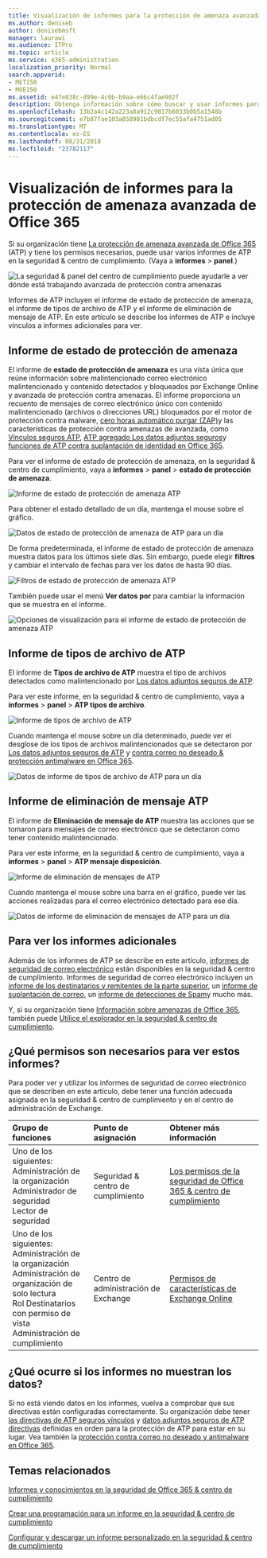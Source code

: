 ```yaml
---
title: Visualización de informes para la protección de amenaza avanzada de Office 365
ms.author: deniseb
author: denisebmsft
manager: laurawi
ms.audience: ITPro
ms.topic: article
ms.service: o365-administration
localization_priority: Normal
search.appverid:
- MET150
- MOE150
ms.assetid: e47e838c-d99e-4c0b-b9aa-e66c4fae902f
description: Obtenga información sobre cómo buscar y usar informes para Office 365 avanzada protección contra amenazas en la seguridad &amp; centro de cumplimiento.
ms.openlocfilehash: 13b2a4c142a223a8a912c9017b6033b0b5a1548b
ms.sourcegitcommit: e7b87fae103a858981bdbcdf7ec55afa4751ad05
ms.translationtype: MT
ms.contentlocale: es-ES
ms.lasthandoff: 08/31/2018
ms.locfileid: "23782117"
---
```

# <a name="view-reports-for-office-365-advanced-threat-protection"></a>Visualización de informes para la protección de amenaza avanzada de Office 365

Si su organización tiene [La protección de amenaza avanzada de Office 365](office-365-atp.md) (ATP) y tiene los permisos necesarios, puede usar varios informes de ATP en la seguridad &amp; centro de cumplimiento. (Vaya a **informes** \> **panel**.)
  
![La seguridad &amp; panel del centro de cumplimiento puede ayudarle a ver dónde está trabajando avanzada de protección contra amenazas](media/6b213d34-adbb-44af-8549-be9a7e2db087.png)
  
Informes de ATP incluyen el informe de estado de protección de amenaza, el informe de tipos de archivo de ATP y el informe de eliminación de mensaje de ATP. En este artículo se describe los informes de ATP e incluye vínculos a informes adicionales para ver.
  
## <a name="threat-protection-status-report"></a>Informe de estado de protección de amenaza

El informe de **estado de protección de amenaza** es una vista única que reúne información sobre malintencionado correo electrónico malintencionado y contenido detectados y bloqueados por Exchange Online y avanzada de protección contra amenazas. El informe proporciona un recuento de mensajes de correo electrónico único con contenido malintencionado (archivos o direcciones URL) bloqueados por el motor de protección contra malware, [cero horas automático purgar (ZAP)](zero-hour-auto-purge.md)y las características de protección contra amenazas de avanzada, como [Vínculos seguros ATP](atp-safe-links.md), [ATP agregado Los datos adjuntos seguros](atp-safe-attachments.md)y [funciones de ATP contra suplantación de identidad en Office 365](atp-anti-phishing.md).
  
Para ver el informe de estado de protección de amenaza, en la seguridad &amp; centro de cumplimiento, vaya a **informes** \> **panel** \> **estado de protección de amenaza**.
  
![Informe de estado de protección de amenaza ATP](media/6bdd41eb-62e0-423b-9fd4-d1d5baf0cbd5.png)
  
Para obtener el estado detallado de un día, mantenga el mouse sobre el gráfico.
  
![Datos de estado de protección de amenaza de ATP para un día](media/d5c2c6ad-c002-4985-a032-c866e46fdea8.png)
  
De forma predeterminada, el informe de estado de protección de amenaza muestra datos para los últimos siete días. Sin embargo, puede elegir **filtros** y cambiar el intervalo de fechas para ver los datos de hasta 90 días. 
  
![Filtros de estado de protección de amenaza ATP](media/4f703369-642b-402b-9758-b9c828283410.png)
  
También puede usar el menú **Ver datos por** para cambiar la información que se muestra en el informe. 
  
![Opciones de visualización para el informe de estado de protección de amenaza ATP](media/4959bf8c-d192-4542-b00b-184e101e7513.png)
  
## <a name="atp-file-types-report"></a>Informe de tipos de archivo de ATP

El informe de **Tipos de archivo de ATP** muestra el tipo de archivos detectados como malintencionado por [Los datos adjuntos seguros de ATP](atp-safe-attachments.md).
  
Para ver este informe, en la seguridad &amp; centro de cumplimiento, vaya a **informes** \> **panel** \> **ATP tipos de archivo**.
  
![Informe de tipos de archivo de ATP](media/6e3f5d33-79aa-4b2d-938c-6ef135d9e54c.png)
  
Cuando mantenga el mouse sobre un día determinado, puede ver el desglose de los tipos de archivos malintencionados que se detectaron por [Los datos adjuntos seguros de ATP](atp-safe-attachments.md) y [contra correo no deseado &amp; protección antimalware en Office 365](anti-spam-and-anti-malware-protection.md).
  
![Datos de informe de tipos de archivo de ATP para un día](media/10d18428-699a-41d2-a73e-be3a8214ada1.png)
  
## <a name="atp-message-disposition-report"></a>Informe de eliminación de mensaje ATP

El informe de **Eliminación de mensaje de ATP** muestra las acciones que se tomaron para mensajes de correo electrónico que se detectaron como tener contenido malintencionado. 
  
Para ver este informe, en la seguridad &amp; centro de cumplimiento, vaya a **informes** \> **panel** \> **ATP mensaje disposición**.
  
![Informe de eliminación de mensajes de ATP](media/b0ff65c4-53d3-496d-bafa-8937a5eb69e5.png)
  
Cuando mantenga el mouse sobre una barra en el gráfico, puede ver las acciones realizadas para el correo electrónico detectado para ese día.
  
![Datos de informe de eliminación de mensajes de ATP para un día](media/68d2beb8-4b30-48c4-8ba6-5e8ab88ae456.png)
  
## <a name="additional-reports-to-view"></a>Para ver los informes adicionales

Además de los informes de ATP se describe en este artículo, [informes de seguridad de correo electrónico](view-email-security-reports.md) están disponibles en la seguridad &amp; centro de cumplimiento. Informes de seguridad de correo electrónico incluyen un [informe de los destinatarios y remitentes de la parte superior](view-email-security-reports.md#top-senders-and-recipients-report), un [informe de suplantación de correo](view-email-security-reports.md#spoof-mail-report), un [informe de detecciones de Spam](view-email-security-reports.md#spam-detections-report)y mucho más.
  
Y, si su organización tiene [Información sobre amenazas de Office 365](office-365-ti.md), también puede [Utilice el explorador en la seguridad &amp; centro de cumplimiento](use-explorer-in-security-and-compliance.md).
  
## <a name="what-permissions-are-needed-to-view-these-reports"></a>¿Qué permisos son necesarios para ver estos informes?

Para poder ver y utilizar los informes de seguridad de correo electrónico que se describen en este artículo, debe tener una función adecuada asignada en la seguridad &amp; centro de cumplimiento y en el centro de administración de Exchange.
  
|**Grupo de funciones**|**Punto de asignación**|**Obtener más información**|
|:-----|:-----|:-----|
| Uno de los siguientes:  <br/>  Administración de la organización  <br/>  Administrador de seguridad  <br/>  Lector de seguridad  <br/> |Seguridad &amp; centro de cumplimiento  <br/> |[Los permisos de la seguridad de Office 365 &amp; centro de cumplimiento](permissions-in-the-security-and-compliance-center.md) <br/> |
| Uno de los siguientes:  <br/>  Administración de la organización  <br/>  Administración de organización de solo lectura  <br/>  Rol Destinatarios con permiso de vista  <br/>  Administración de cumplimiento  <br/> |Centro de administración de Exchange  <br/> |[Permisos de características de Exchange Online](https://technet.microsoft.com/library/jj200673%28v=exchg.150%29.aspx) <br/> |
   
## <a name="what-if-the-reports-arent-showing-data"></a>¿Qué ocurre si los informes no muestran los datos?

Si no está viendo datos en los informes, vuelva a comprobar que sus directivas están configuradas correctamente. Su organización debe tener [las directivas de ATP seguros vínculos](set-up-atp-safe-links-policies.md) y [datos adjuntos seguros de ATP directivas](set-up-atp-safe-attachments-policies.md) definidas en orden para la protección de ATP para estar en su lugar. Vea también la [protección contra correo no deseado y antimalware en Office 365](anti-spam-and-anti-malware-protection.md).
  
## <a name="related-topics"></a>Temas relacionados

[Informes y conocimientos en la seguridad de Office 365 &amp; centro de cumplimiento](reports-and-insights-in-security-and-compliance.md)
  
[Crear una programación para un informe en la seguridad &amp; centro de cumplimiento](create-a-schedule-for-a-report.md)
  
[Configurar y descargar un informe personalizado en la seguridad &amp; centro de cumplimiento](set-up-and-download-a-custom-report.md)
  

